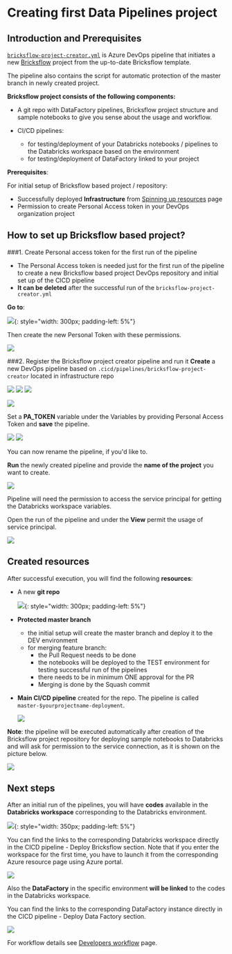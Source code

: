 # Creating first Data Pipelines project

## Introduction and Prerequisites

[`bricksflow-project-creator.yml`](https://github.com/DataSentics/adap-infra-template/blob/master/.cicd/pipelines/bricksflow-project-creator.yml) is Azure DevOps pipeline that initiates a new [Bricksflow](https://github.com/bricksflow/bricksflow) project from the up-to-date Bricksflow template.

The pipeline also contains the script for automatic protection of the master branch in newly created project.

**Bricksflow project consists of the following components:**

- A git repo with DataFactory pipelines, Bricksflow project structure and sample notebooks to give you sense about the usage and workflow.

- CI/CD pipelines:
  
    - for testing/deployment of your Databricks notebooks / pipelines to the Databricks workspace based on the environment
    - for testing/deployment of DataFactory linked to your project

**Prerequisites**:

For initial setup of Bricksflow based project / repository:

- Successfully deployed **Infrastructure** from [Spinning up resources](datalake-resources-setup.md) page
- Permission to create Personal Access token in your DevOps organization project

## How to set up Bricksflow based project?

###1. Create Personal access token for the first run of the pipeline
- The Personal Access token is needed just for the first run of the pipeline to create a new Bricksflow based project DevOps repository and initial set up of the CICD pipeline
- **It can be deleted** after the successful run of the `bricksflow-project-creator.yml` 

**Go to**:

![](../images/pat_step1.png){: style="width: 300px; padding-left: 5%"}

Then create the new Personal Token with these permissions.

![](../images/pat_step2.png)

###2. Register the Bricksflow project creator pipeline and run it
**Create** a new DevOps pipeline based on `.cicd/pipelines/bricksflow-project-creator` located in infrastructure repo

![](../images/resources_step5.png)
![](../images/resources_step6.png)
![](../images/resources_step7.png)

![](../images/bricks_create1.png)

Set a **PA_TOKEN** variable under the Variables by providing Personal Access Token and **save** the pipeline. 

![](../images/bricks_create2.png)
![](../images/bricks_create3.png)

You can now rename the pipeline, if you'd like to.

**Run** the newly created pipeline and provide the **name of the project** you want to create.

![](../images/bricks_run.png)

Pipeline will need the permission to access the service principal for getting the Databricks workspace variables.

Open the run of the pipeline and under the **View** permit the usage of service principal. 

![](../images/bricks_permissions.png)

## Created resources 

After successful execution, you will find the following **resources**: 

- A new **git repo**
  
  ![](../images/bricks_repo.png){: style="width: 300px; padding-left: 5%"}

  
- **Protected master branch** 
  
    - the initial setup will create the master branch and deploy it to the DEV environment
    - for merging feature branch:
        - the Pull Request needs to be done
        - the notebooks will be deployed to the TEST environment for testing successful run of the pipelines
        - there needs to be in minimum ONE approval for the PR
        - Merging is done by the Squash commit

* **Main CI/CD pipeline** created for the repo. The pipeline is called `master-$yourprojectname-deployment`. 
  
  ![](../images/bricks_created_pipeline.png)


**Note**: the pipeline will be executed automatically after creation of the Bricksflow project repository for deploying sample notebooks to Databricks and will ask for permission to the service connection, as it is shown on the picture below.

![](../images/bricks_permission_cp.png)

## Next steps 

After an initial run of the pipelines, you will have **codes** available in the **Databricks workspace** corresponding to the Databricks environment.

![](../images/bricks_dbx_ws.png){: style="width: 350px; padding-left: 5%"}

You can find the links to the corresponding Databricks workspace directly in the CICD pipeline - Deploy Bricksflow section.
Note that if you enter the workspace for the first time, you have to launch it from the corresponding Azure resource page using Azure portal. 

![](../images/bricks_dbx_link.png)

Also the **DataFactory** in the specific environment **will be linked** to the codes in the Databricks workspace.

You can find the links to the corresponding DataFactory instance directly in the CICD pipeline - Deploy Data Factory section. 

![](../images/bricks_adf_link.png)

For workflow details see [Developers workflow](../data-pipelines-workflow/index.md) page.
